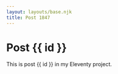 ```yaml
---
layout: layouts/base.njk
title: Post 1847
---
```


# Post {{ id }}

This is post {{ id }} in my Eleventy project.

